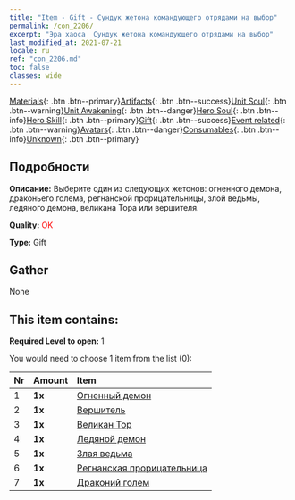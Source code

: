 ```yaml
---
title: "Item - Gift - Сундук жетона командующего отрядами на выбор"
permalink: /con_2206/
excerpt: "Эра хаоса  Сундук жетона командующего отрядами на выбор"
last_modified_at: 2021-07-21
locale: ru
ref: "con_2206.md"
toc: false
classes: wide
---
```

 [Materials](/ItemsRU/){: .btn .btn--primary}[Artifacts](/ItemsRU/Artifacts/){: .btn .btn--success}[Unit Soul](/ItemsRU/UnitSoul/){: .btn .btn--warning}[Unit Awakening](/ItemsRU/UnitAwakening/){: .btn .btn--danger}[Hero Soul](/ItemsRU/HeroSoul/){: .btn .btn--info}[Hero Skill](/ItemsRU/HeroSkill/){: .btn .btn--primary}[Gift](/ItemsRU/Gift/){: .btn .btn--success}[Event related](/ItemsRU/Events/){: .btn .btn--warning}[Avatars](/ItemsRU/Avatars/){: .btn .btn--danger}[Consumables](/ItemsRU/Consumables/){: .btn .btn--info}[Unknown](/ItemsRU/Unknown/){: .btn .btn--primary}

## Подробности
 **Описание:** Выберите один из следующих жетонов: огненного демона, драконьего голема, регнанской прорицательницы, злой ведьмы, ледяного демона, великана Тора или вершителя.

 **Quality:** <span style="color: #FF0000">OK</span>

 **Type:** Gift

## Gather

  None

## This item contains:

 **Required Level to open:** 1

 You would need to choose 1 item from the list (0):

  | Nr | Amount |     Item    |
  |:---|:-------|:------------|
  | 1 |  **1x** | [Огненный демон](/ItemsRU/unt_234/) |  | 
  | 2 |  **1x** | [Вершитель](/ItemsRU/unt_198/) |  | 
  | 3 |  **1x** | [Великан Тор](/ItemsRU/unt_225/) |  | 
  | 4 |  **1x** | [Ледяной демон](/ItemsRU/unt_269/) |  | 
  | 5 |  **1x** | [Злая ведьма](/ItemsRU/unt_252/) |  | 
  | 6 |  **1x** | [Регнанская прорицательница](/ItemsRU/unt_279/) |  | 
  | 7 |  **1x** | [Драконий голем](/ItemsRU/unt_243/) |  | 
